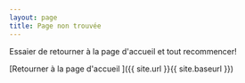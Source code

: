 ```yaml
---
layout: page
title: Page non trouvée
---
```


Essaier de retourner à la page d'accueil et tout recommencer!

[Retourner à la page d'accueil ]({{ site.url }}{{ site.baseurl }})
